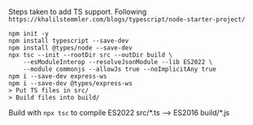 Steps taken to add TS support.
Following `https://khalilstemmler.com/blogs/typescript/node-starter-project/`
```
npm init -y
npm install typescript --save-dev
npm install @types/node --save-dev
npx tsc --init --rootDir src --outDir build \
    --esModuleInterop --resolveJsonModule --lib ES2022 \
    --module commonjs --allowJs true --noImplicitAny true
npm i --save-dev express-ws
npm i --save-dev @types/express-ws
> Put TS files in src/
> Build files into build/
```

Build with `npx tsc` to compile ES2022 src/\*.ts --> ES2016 build/\*.js